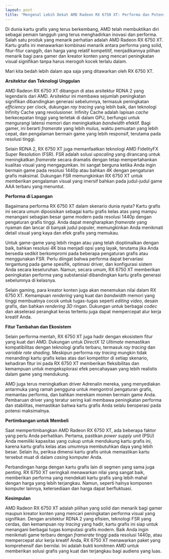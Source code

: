 ```yaml
---
layout: post
title: "Mengenal Lebih Dekat AMD Radeon RX 6750 XT: Performa dan Potensi"
---
```


Di dunia kartu grafis yang terus berkembang, AMD telah membuktikan diri sebagai pemain tangguh yang terus menghadirkan inovasi dan performa. Salah satu produk yang menarik perhatian adalah AMD Radeon RX 6750 XT. Kartu grafis ini menawarkan kombinasi menarik antara performa yang solid, fitur-fitur canggih, dan harga yang relatif kompetitif, menjadikannya pilihan menarik bagi para gamer dan kreator konten yang mencari peningkatan visual signifikan tanpa harus merogoh kocek terlalu dalam.

Mari kita bedah lebih dalam apa saja yang ditawarkan oleh RX 6750 XT.

**Arsitektur dan Teknologi Unggulan**

AMD Radeon RX 6750 XT dibangun di atas arsitektur RDNA 2 yang legendaris dari AMD. Arsitektur ini membawa sejumlah peningkatan signifikan dibandingkan generasi sebelumnya, termasuk peningkatan *efficiency* per clock, dukungan *ray tracing* yang lebih baik, dan teknologi Infinity Cache yang revolusioner. Infinity Cache adalah lapisan *cache* berkecepatan tinggi yang terletak di dalam GPU, berfungsi untuk mengurangi latensi memori dan meningkatkan *bandwidth* efektif. Bagi gamer, ini berarti *framerate* yang lebih mulus, waktu pemuatan yang lebih cepat, dan pengalaman bermain game yang lebih responsif, terutama pada resolusi tinggi.

Selain RDNA 2, RX 6750 XT juga memanfaatkan teknologi AMD FidelityFX Super Resolution (FSR). FSR adalah solusi *upscaling* yang dirancang untuk meningkatkan *framerate* secara dramatis dengan tetap mempertahankan kualitas visual yang mengagumkan. Ini sangat berguna ketika Anda ingin bermain game pada resolusi 1440p atau bahkan 4K dengan pengaturan grafis maksimal. Dukungan FSR memungkinkan RX 6750 XT untuk memberikan pengalaman visual yang imersif bahkan pada judul-judul game AAA terbaru yang menuntut.

**Performa di Lapangan**

Bagaimana performa RX 6750 XT dalam skenario dunia nyata? Kartu grafis ini secara umum diposisikan sebagai kartu grafis kelas atas yang mampu menangani sebagian besar game modern pada resolusi 1440p dengan pengaturan grafis tinggi. Anda dapat mengharapkan *framerate* yang nyaman dan lancar di banyak judul populer, memungkinkan Anda menikmati detail visual yang kaya dan efek grafis yang memukau.

Untuk game-game yang lebih ringan atau yang telah dioptimalkan dengan baik, bahkan resolusi 4K bisa menjadi opsi yang layak, terutama jika Anda bersedia sedikit berkompromi pada beberapa pengaturan grafis atau menggunakan FSR. Perlu diingat bahwa performa dapat bervariasi tergantung pada game spesifik, optimasi driver, dan konfigurasi sistem Anda secara keseluruhan. Namun, secara umum, RX 6750 XT memberikan peningkatan performa yang substansial dibandingkan kartu grafis generasi sebelumnya di kelasnya.

Selain gaming, para kreator konten juga akan menemukan nilai dalam RX 6750 XT. Kemampuan *rendering* yang kuat dan *bandwidth* memori yang tinggi membuatnya cocok untuk tugas-tugas seperti *editing video*, desain grafis, dan bahkan *rendering 3D* ringan. Dukungan untuk berbagai *codec* dan akselerasi perangkat keras tertentu juga dapat mempercepat alur kerja kreatif Anda.

**Fitur Tambahan dan Ekosistem**

Selain performa mentah, RX 6750 XT juga hadir dengan ekosistem fitur yang kuat dari AMD. Dukungan untuk *DirectX 12 Ultimate* memastikan kompatibilitas dengan teknologi grafis terbaru, termasuk *ray tracing* dan *variable rate shading*. Meskipun performa *ray tracing* mungkin tidak menandingi kartu grafis kelas atas dari kompetitor di setiap skenario, kehadiran fitur ini pada RX 6750 XT memberikan fleksibilitas dan kemampuan untuk mengeksplorasi efek pencahayaan yang lebih realistis dalam game yang mendukung.

AMD juga terus meningkatkan driver Adrenalin mereka, yang menyediakan antarmuka yang ramah pengguna untuk mengontrol pengaturan grafis, memantau performa, dan bahkan merekam momen bermain game Anda. Pembaruan driver yang teratur sering kali membawa peningkatan performa dan stabilitas, memastikan bahwa kartu grafis Anda selalu beroperasi pada potensi maksimalnya.

**Pertimbangan untuk Membeli**

Saat mempertimbangkan AMD Radeon RX 6750 XT, ada beberapa faktor yang perlu Anda perhatikan. Pertama, pastikan *power supply unit* (PSU) Anda memiliki kapasitas yang cukup untuk mendukung kartu grafis ini, karena kartu grafis kelas atas umumnya membutuhkan daya yang lebih besar. Selain itu, periksa dimensi kartu grafis untuk memastikan kartu tersebut muat di dalam *casing* komputer Anda.

Perbandingan harga dengan kartu grafis lain di segmen yang sama juga penting. RX 6750 XT seringkali menawarkan nilai yang sangat baik, memberikan performa yang mendekati kartu grafis yang lebih mahal dengan harga yang lebih terjangkau. Namun, seperti halnya komponen komputer lainnya, ketersediaan dan harga dapat berfluktuasi.

**Kesimpulan**

AMD Radeon RX 6750 XT adalah pilihan yang solid dan menarik bagi gamer maupun kreator konten yang mencari peningkatan performa visual yang signifikan. Dengan arsitektur RDNA 2 yang efisien, teknologi FSR yang cerdas, dan kemampuan *ray tracing* yang hadir, kartu grafis ini siap untuk menangani berbagai tugas komputasi grafis modern. Baik Anda ingin menikmati game terbaru dengan *framerate* tinggi pada resolusi 1440p, atau mempercepat alur kerja kreatif Anda, RX 6750 XT menawarkan paket yang komprehensif dan bernilai. Ini adalah bukti komitmen AMD untuk memberikan solusi grafis yang kuat dan terjangkau bagi audiens yang luas.
